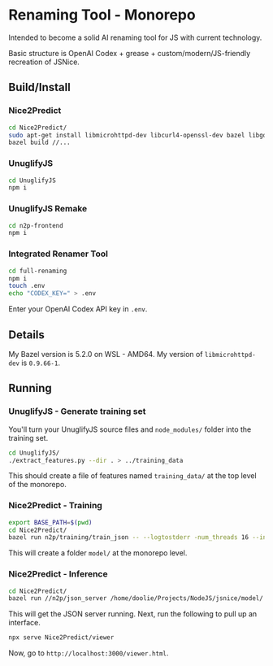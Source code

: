 # Renaming Tool - Monorepo

Intended to become a solid AI renaming tool for JS with current technology.

Basic structure is OpenAI Codex + grease + custom/modern/JS-friendly recreation of JSNice.

## Build/Install

### Nice2Predict

```sh
cd Nice2Predict/
sudo apt-get install libmicrohttpd-dev libcurl4-openssl-dev bazel libgoogle-glog-dev libgflags-dev
bazel build //...
```

### UnuglifyJS

```sh
cd UnuglifyJS
npm i
```

### UnuglifyJS Remake

```sh
cd n2p-frontend
npm i
```

### Integrated Renamer Tool

```sh
cd full-renaming
npm i
touch .env
echo "CODEX_KEY=" > .env
```

Enter your OpenAI Codex API key in `.env`.

## Details

My Bazel version is 5.2.0 on WSL - AMD64.
My version of `libmicrohttpd-dev` is `0.9.66-1`.

## Running

### UnuglifyJS - Generate training set

You'll turn your UnuglifyJS source files and `node_modules/` folder into the training set.

```sh
cd UnuglifyJS/
./extract_features.py --dir . > ../training_data
```

This should create a file of features named `training_data/` at the top level of the monorepo.

### Nice2Predict - Training

```sh
export BASE_PATH=$(pwd)
cd Nice2Predict/
bazel run n2p/training/train_json -- --logtostderr -num_threads 16 --input $BASE_PATH/UnuglifyJS/training_data --out_model $BASE_PATH/model/
```

This will create a folder `model/` at the monorepo level.

### Nice2Predict - Inference

```sh
cd Nice2Predict/
bazel run //n2p/json_server /home/doolie/Projects/NodeJS/jsnice/model/ -- --logtostderr
```

This will get the JSON server running. Next, run the following to pull up an interface.

```sh
npx serve Nice2Predict/viewer
```

Now, go to `http://localhost:3000/viewer.html`.